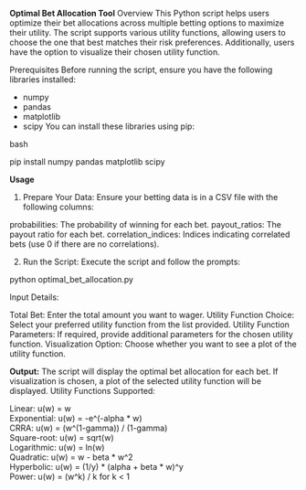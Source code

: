 **Optimal Bet Allocation Tool**
Overview
This Python script helps users optimize their bet allocations across multiple betting options to maximize their utility. The script supports various utility functions, allowing users to choose the one that best matches their risk preferences. Additionally, users have the option to visualize their chosen utility function.

Prerequisites
Before running the script, ensure you have the following libraries installed:

- numpy
- pandas
- matplotlib
- scipy
You can install these libraries using pip:

bash

pip install numpy pandas matplotlib scipy

**Usage**
1. Prepare Your Data: Ensure your betting data is in a CSV file with the following columns:

probabilities: The probability of winning for each bet.
payout_ratios: The payout ratio for each bet.
correlation_indices: Indices indicating correlated bets (use 0 if there are no correlations).

2. Run the Script: Execute the script and follow the prompts:

python optimal_bet_allocation.py

Input Details:

Total Bet: Enter the total amount you want to wager.
Utility Function Choice: Select your preferred utility function from the list provided.
Utility Function Parameters: If required, provide additional parameters for the chosen utility function.
Visualization Option: Choose whether you want to see a plot of the utility function.

**Output:**
The script will display the optimal bet allocation for each bet.
If visualization is chosen, a plot of the selected utility function will be displayed.
Utility Functions Supported:

Linear: u(w) = w <br>
Exponential: u(w) = -e^(-alpha * w) <br>
CRRA: u(w) = (w^(1-gamma)) / (1-gamma) <br>
Square-root: u(w) = sqrt(w) <br>
Logarithmic: u(w) = ln(w) <br>
Quadratic: u(w) = w - beta * w^2 <br>
Hyperbolic: u(w) = (1/y) * (alpha + beta * w)^y <br>
Power: u(w) = (w^k) / k for k < 1
